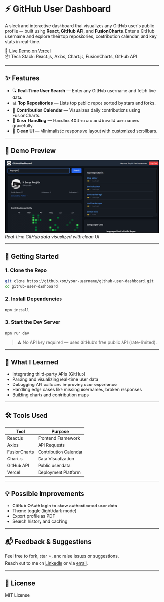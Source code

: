 
# ⚡ GitHub User Dashboard

A sleek and interactive dashboard that visualizes any GitHub user's public profile — built using **React**, **GitHub API**, and **FusionCharts**. Enter a GitHub username and explore their top repositories, contribution calendar, and key stats in real-time.

🔗 [Live Demo on Vercel](https://your-vercel-link.vercel.app)  
📦 Tech Stack: React.js, Axios, Chart.js, FusionCharts, GitHub API

---

## ✨ Features

- 🔍 **Real-Time User Search** — Enter any GitHub username and fetch live data.
- 📊 **Top Repositories** — Lists top public repos sorted by stars and forks.
- 📆 **Contribution Calendar** — Visualizes daily contributions using FusionCharts.
- 🚫 **Error Handling** — Handles 404 errors and invalid usernames gracefully.
- 🎨 **Clean UI** — Minimalistic responsive layout with customized scrollbars.

---

## 📸 Demo Preview

![Dashboard Preview](./public/preview.png)  
_Real-time GitHub data visualized with clean UI_

---

## 🚀 Getting Started

### 1. Clone the Repo

```bash
git clone https://github.com/your-username/github-user-dashboard.git
cd github-user-dashboard
```

### 2. Install Dependencies

```bash
npm install
```

### 3. Start the Dev Server

```bash
npm run dev
```

> ⚠️ No API key required — uses GitHub’s free public API (rate-limited).

---

## 🧠 What I Learned

- Integrating third-party APIs (GitHub)
- Parsing and visualizing real-time user data
- Debugging API calls and improving user experience
- Handling edge cases like missing usernames, broken responses
- Building charts and contribution maps

---

## 🛠️ Tools Used

| Tool           | Purpose                    |
|----------------|----------------------------|
| React.js       | Frontend Framework         |
| Axios          | API Requests               |
| FusionCharts   | Contribution Calendar      |
| Chart.js       | Data Visualization         |
| GitHub API     | Public user data           |
| Vercel         | Deployment Platform        |

---

## 💡 Possible Improvements

- GitHub OAuth login to show authenticated user data
- Theme toggle (light/dark mode)
- Export profile as PDF
- Search history and caching

---

## 📬 Feedback & Suggestions

Feel free to fork, star ⭐, and raise issues or suggestions.  
Reach out to me on [LinkedIn](https://linkedin.com/in/your-profile) or via [email](mailto:you@example.com).

---

## 📄 License

MIT License
